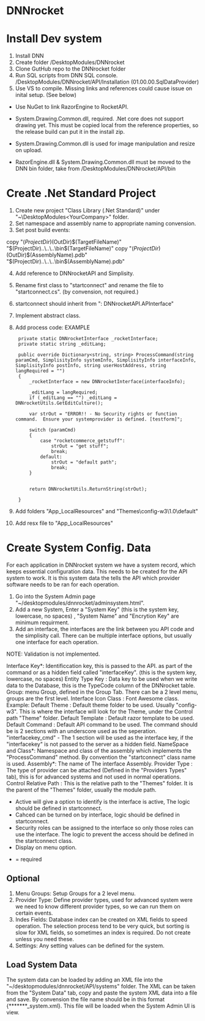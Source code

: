 # DNNrocket

# Install Dev system

1. Install DNN
2. Create folder /DesktopModules/DNNrocket
3. Clone GutHub repo to the DNNrocket folder
4. Run SQL scripts from DNN SQL console. /DesktopModules/DNNrocket/API/Installation (01.00.00.SqlDataProvider)
5. Use VS to compile.  Missing links and references could cause issue on inital setup.  (See below)

- Use NuGet to link RazorEngine to RocketAPI.  
- System.Drawing.Common.dll, required. .Net core does not support drawing yet.  This must be copied local from the reference properties, so the release build can put it in the install zip.
- System.Drawing.Common.dll is used for image manipulation and resize on upload.

- RazorEngine.dll & System.Drawing.Common.dll must be moved to the DNN bin folder, take from /DesktopModules/DNNrocket/API/bin

# Create .Net Standard Project

1. Create new project  "Class Library (.Net Standard)" under "~\DesktopModules\<YourCompany>" folder.
2. Set namespace and assembly name to appropriate naming convension.
3. Set post build events:

copy "$(ProjectDir)$(OutDir)$(TargetFileName)" "$(ProjectDir)..\\..\\..\bin\$(TargetFileName)"
copy "$(ProjectDir)$(OutDir)$(AssemblyName).pdb" "$(ProjectDir)..\\..\\..\bin\$(AssemblyName).pdb"

4. Add reference to DNNrocketAPI and Simplisity.
5. Rename first class to "startconnect" and rename the file to "startconnect.cs".  (by convension, not required.)
6. startconnect should inherit from ": DNNrocketAPI.APInterface"
7. Implement abstract class.
8. Add process code: EXAMPLE

        private static DNNrocketInterface _rocketInterface;
        private static string _editLang;

        public override Dictionary<string, string> ProcessCommand(string paramCmd, SimplisityInfo systemInfo, SimplisityInfo interfaceInfo, SimplisityInfo postInfo, string userHostAddress, string langRequired = "")
        {
            _rocketInterface = new DNNrocketInterface(interfaceInfo);

            _editLang = langRequired;
            if (_editLang == "") _editLang = DNNrocketUtils.GetEditCulture();

            var strOut = "ERROR!! - No Security rights or function command.  Ensure your systemprovider is defined. [testform]";

            switch (paramCmd)
            {
                case "rocketcommerce_getstuff":
                    strOut = "get stuff";
                    break;
                default:
                    strOut = "default path";
                    break;
            }


            return DNNrocketUtils.ReturnString(strOut);

        }



9. Add folders "App_LocalResources" and "Themes\config-w3\1.0\default"
10. Add resx file to "App_LocalResources"


# Create System Config. Data

For each application in DNNrocket system we have a system record, which keeps essential configuration data.  This needs to be created for the API system to work. It is this system data the tells the API which provider software needs to be ran for each operation.

1. Go into the System Admin page "~/desktopmodules/dnnrocket/adminsystem.html".
2. Add a new System, Enter a "System Key" (this is the system key, lowercase, no spaces) , "System Name" and "Encrytion Key" are minimum requirment.
3. Add an interface, the interfaces are the link between you API code and the simplisity call.  There can be multiple interface options, but usually one interface for each operation.

NOTE: Validation is not implemented.

Interface Key*: Identificcation key, this is passed to the API. as part of the command or as a hidden field called "interfaceKey". (this is the system key, lowercase, no spaces)
Entity Type Key : Data key to be used when we write data to the Database, this is the TypeCode column of the DNNrocket table.
Group: menu Group, defined in the Group Tab.  There can be a 2 level menu, groups are the first level.
Interface Icon Class : Font Awesome class. Example: <i class="fab fa-readme"></i> 
Default Theme : Default theme folder to be used. Usually "config-w3".  This is where the interface will look for the Theme, under the Control path "Theme" folder.
Default Template : Default razor template to be used.
Default Command : Default API command to be used.  The command should be is 2 sections with an underscore used as the seperation. "interfacekey_cmd" - The 1 section will be used as the interface key, if the "interfacekey" is not passed to the server as a hidden field.
NameSpace and Class*:  Namespace and class of the assembly which implements the "ProcessCommand" method.  By convention the "startconnect" class name is used.
Assembly*: The name of The interface Assembly.
Provider Type : The type of provider can be attached (Defined in the "Providers Types" tab), this is for advanced systems and not used in normal operations.
Control Relative Path : This is the relative path to the "Themes" folder.  It is the parent of the "Themes" folder, usually the module path.

- Active will give a option to identify is the interface is active, The logic should be defined in startconnect.
- Cahced can be turned on by interface, logic should be defined in startconnect.
- Security roles can be assigned to the interface so only those roles can use the interface.  The logic to prevent the access should be defined in the startconnect class.
- Display on menu option.

* = required

Optional
--------

1. Menu Groups: Setup Groups for a 2 level menu.
2. Provider Type: Define provider types, used for advanced system were we need to know different provider types, so we can run them on certain events.
3. Indes Fields:  Database index can be created on XML fields to speed operation. The selection process tend to be very quick, but sorting is slow for XML fields, so sometimes an index is required.  Do not create unless you need these.
4. Settings: Any setting values can be defined for the system.

Load System Data
----------------

The system data can be loaded by adding an XML file into the "~/desktopmodules/dnnrocket/API/systems" folder.  The XML can be taken from the "System Data" tab,  copy and paste the system XML data into a file and save.  By convension the file name should be in this format {*******_system.xml}.  This file will be loaded when the System Admin UI is view. 